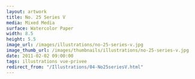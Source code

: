```yaml
---
layout: artwork
title: No. 25 Series V
media: Mixed Media
surface: Watercolor Paper
width: 8.5
height: 5.5
image_url: /images/illustrations/no-25-series-v.jpg
image_thumb_url: /images/thumbnails/illustrations/no-25-series-v.jpg
date: 2011-02-02 09:00:00
tags: illustrations vue-privee
redirect_from: "/Illustrations/04-No25seriesV.html"
---
```


